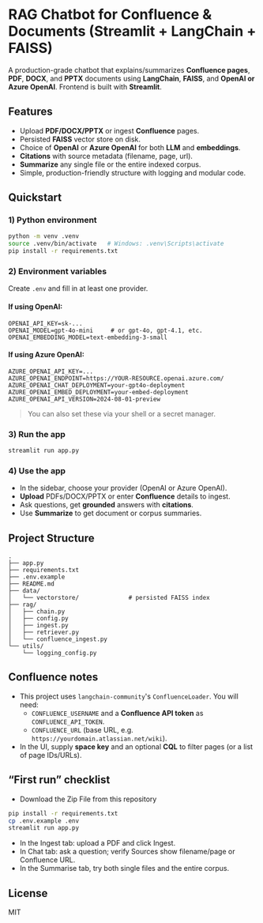 # RAG Chatbot for Confluence & Documents (Streamlit + LangChain + FAISS)

A production-grade chatbot that explains/summarizes **Confluence pages**, **PDF**, **DOCX**, and **PPTX** documents using **LangChain**, **FAISS**, and **OpenAI or Azure OpenAI**. Frontend is built with **Streamlit**.

## Features
- Upload **PDF/DOCX/PPTX** or ingest **Confluence** pages.
- Persisted **FAISS** vector store on disk.
- Choice of **OpenAI** or **Azure OpenAI** for both **LLM** and **embeddings**.
- **Citations** with source metadata (filename, page, url).
- **Summarize** any single file or the entire indexed corpus.
- Simple, production-friendly structure with logging and modular code.

## Quickstart

### 1) Python environment
```bash
python -m venv .venv
source .venv/bin/activate   # Windows: .venv\Scripts\activate
pip install -r requirements.txt
```

### 2) Environment variables
Create `.env` and fill in at least one provider.

#### If using OpenAI:
```
OPENAI_API_KEY=sk-...
OPENAI_MODEL=gpt-4o-mini     # or gpt-4o, gpt-4.1, etc.
OPENAI_EMBEDDING_MODEL=text-embedding-3-small
```

#### If using Azure OpenAI:
```
AZURE_OPENAI_API_KEY=...
AZURE_OPENAI_ENDPOINT=https://YOUR-RESOURCE.openai.azure.com/
AZURE_OPENAI_CHAT_DEPLOYMENT=your-gpt4o-deployment
AZURE_OPENAI_EMBED_DEPLOYMENT=your-embed-deployment
AZURE_OPENAI_API_VERSION=2024-08-01-preview
```

> You can also set these via your shell or a secret manager.

### 3) Run the app
```bash
streamlit run app.py
```

### 4) Use the app
- In the sidebar, choose your provider (OpenAI or Azure OpenAI).
- **Upload** PDFs/DOCX/PPTX or enter **Confluence** details to ingest.
- Ask questions, get **grounded** answers with **citations**.
- Use **Summarize** to get document or corpus summaries.

## Project Structure
```
.
├── app.py
├── requirements.txt
├── .env.example
├── README.md
├── data/
│   └── vectorstore/              # persisted FAISS index
├── rag/
│   ├── chain.py
│   ├── config.py
│   ├── ingest.py
│   ├── retriever.py
│   └── confluence_ingest.py
└── utils/
    └── logging_config.py
```

## Confluence notes
- This project uses `langchain-community`'s `ConfluenceLoader`. You will need:
  - `CONFLUENCE_USERNAME` and a **Confluence API token** as `CONFLUENCE_API_TOKEN`.
  - `CONFLUENCE_URL` (base URL, e.g. `https://yourdomain.atlassian.net/wiki`).
- In the UI, supply **space key** and an optional **CQL** to filter pages (or a list of page IDs/URLs).

## “First run” checklist
- Download the Zip File from this repository
```bash
pip install -r requirements.txt
cp .env.example .env
streamlit run app.py
```
- In the Ingest tab: upload a PDF and click Ingest.
- In Chat tab: ask a question; verify Sources show filename/page or Confluence URL.
- In the Summarise tab, try both single files and the entire corpus.

## License
MIT
